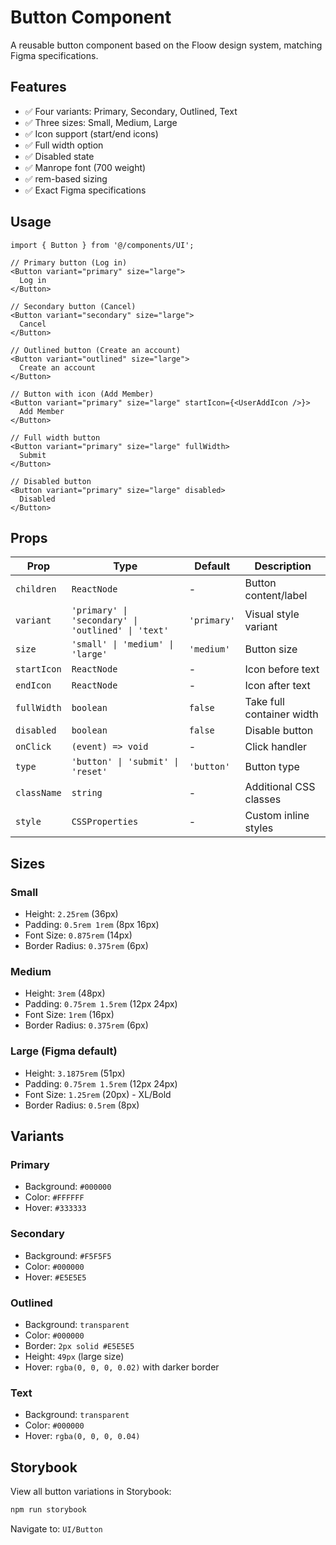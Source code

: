 # Button Component

A reusable button component based on the Floow design system, matching Figma specifications.

## Features

- ✅ Four variants: Primary, Secondary, Outlined, Text
- ✅ Three sizes: Small, Medium, Large
- ✅ Icon support (start/end icons)
- ✅ Full width option
- ✅ Disabled state
- ✅ Manrope font (700 weight)
- ✅ rem-based sizing
- ✅ Exact Figma specifications

## Usage

```tsx
import { Button } from '@/components/UI';

// Primary button (Log in)
<Button variant="primary" size="large">
  Log in
</Button>

// Secondary button (Cancel)
<Button variant="secondary" size="large">
  Cancel
</Button>

// Outlined button (Create an account)
<Button variant="outlined" size="large">
  Create an account
</Button>

// Button with icon (Add Member)
<Button variant="primary" size="large" startIcon={<UserAddIcon />}>
  Add Member
</Button>

// Full width button
<Button variant="primary" size="large" fullWidth>
  Submit
</Button>

// Disabled button
<Button variant="primary" size="large" disabled>
  Disabled
</Button>
```

## Props

| Prop | Type | Default | Description |
|------|------|---------|-------------|
| `children` | `ReactNode` | - | Button content/label |
| `variant` | `'primary' \| 'secondary' \| 'outlined' \| 'text'` | `'primary'` | Visual style variant |
| `size` | `'small' \| 'medium' \| 'large'` | `'medium'` | Button size |
| `startIcon` | `ReactNode` | - | Icon before text |
| `endIcon` | `ReactNode` | - | Icon after text |
| `fullWidth` | `boolean` | `false` | Take full container width |
| `disabled` | `boolean` | `false` | Disable button |
| `onClick` | `(event) => void` | - | Click handler |
| `type` | `'button' \| 'submit' \| 'reset'` | `'button'` | Button type |
| `className` | `string` | - | Additional CSS classes |
| `style` | `CSSProperties` | - | Custom inline styles |

## Sizes

### Small
- Height: `2.25rem` (36px)
- Padding: `0.5rem 1rem` (8px 16px)
- Font Size: `0.875rem` (14px)
- Border Radius: `0.375rem` (6px)

### Medium
- Height: `3rem` (48px)
- Padding: `0.75rem 1.5rem` (12px 24px)
- Font Size: `1rem` (16px)
- Border Radius: `0.375rem` (6px)

### Large (Figma default)
- Height: `3.1875rem` (51px)
- Padding: `0.75rem 1.5rem` (12px 24px)
- Font Size: `1.25rem` (20px) - XL/Bold
- Border Radius: `0.5rem` (8px)

## Variants

### Primary
- Background: `#000000`
- Color: `#FFFFFF`
- Hover: `#333333`

### Secondary
- Background: `#F5F5F5`
- Color: `#000000`
- Hover: `#E5E5E5`

### Outlined
- Background: `transparent`
- Color: `#000000`
- Border: `2px solid #E5E5E5`
- Height: `49px` (large size)
- Hover: `rgba(0, 0, 0, 0.02)` with darker border

### Text
- Background: `transparent`
- Color: `#000000`
- Hover: `rgba(0, 0, 0, 0.04)`

## Storybook

View all button variations in Storybook:

```bash
npm run storybook
```

Navigate to: `UI/Button`
